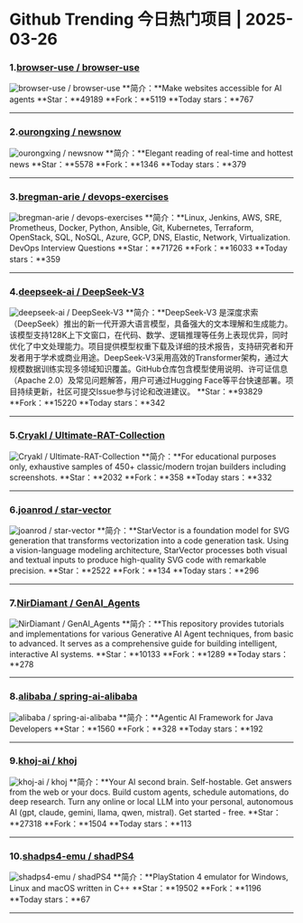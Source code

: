 # Github Trending 今日热门项目 | 2025-03-26
### 1.[browser-use / browser-use](https://github.com/browser-use/browser-use)

![browser-use / browser-use](https://opengraph.githubassets.com/f8e2159403a8c906fa0b9b1073de891de4addd58febdd21f121e0502f73ebb29/browser-use/browser-use)
**简介：**Make websites accessible for AI agents
**Star：**49189
**Fork：**5119
**Today stars：**767

---

### 2.[ourongxing / newsnow](https://github.com/ourongxing/newsnow)

![ourongxing / newsnow](https://opengraph.githubassets.com/b4510e6319e0bfd4b00992f0fb9b53dc70e11d9fadefebe52ffa033c3b534433/ourongxing/newsnow)
**简介：**Elegant reading of real-time and hottest news
**Star：**5578
**Fork：**1346
**Today stars：**379

---

### 3.[bregman-arie / devops-exercises](https://github.com/bregman-arie/devops-exercises)

![bregman-arie / devops-exercises](https://repository-images.githubusercontent.com/212639071/dc05f400-f0a1-11ea-92d7-163d68cdd605)
**简介：**Linux, Jenkins, AWS, SRE, Prometheus, Docker, Python, Ansible, Git, Kubernetes, Terraform, OpenStack, SQL, NoSQL, Azure, GCP, DNS, Elastic, Network, Virtualization. DevOps Interview Questions
**Star：**71726
**Fork：**16033
**Today stars：**359

---

### 4.[deepseek-ai / DeepSeek-V3](https://github.com/deepseek-ai/DeepSeek-V3)

![deepseek-ai / DeepSeek-V3](https://opengraph.githubassets.com/cbf6e5b8d6604ec941d0b6ead5fd5a84d23f72a5027122b31343d7cf1bb322b9/deepseek-ai/DeepSeek-V3)
**简介：**DeepSeek-V3 是深度求索（DeepSeek）推出的新一代开源大语言模型，具备强大的文本理解和生成能力。该模型支持128K上下文窗口，在代码、数学、逻辑推理等任务上表现优异，同时优化了中文处理能力。项目提供模型权重下载及详细的技术报告，支持研究者和开发者用于学术或商业用途。DeepSeek-V3采用高效的Transformer架构，通过大规模数据训练实现多领域知识覆盖。GitHub仓库包含模型使用说明、许可证信息（Apache 2.0）及常见问题解答，用户可通过Hugging Face等平台快速部署。项目持续更新，社区可提交Issue参与讨论和改进建议。
**Star：**93829
**Fork：**15220
**Today stars：**342

---

### 5.[Cryakl / Ultimate-RAT-Collection](https://github.com/Cryakl/Ultimate-RAT-Collection)

![Cryakl / Ultimate-RAT-Collection](https://repository-images.githubusercontent.com/690312696/f014553b-f6a4-4d36-827a-535c99dc4a16)
**简介：**For educational purposes only, exhaustive samples of 450+ classic/modern trojan builders including screenshots.
**Star：**2032
**Fork：**358
**Today stars：**332

---

### 6.[joanrod / star-vector](https://github.com/joanrod/star-vector)

![joanrod / star-vector](https://opengraph.githubassets.com/89e50d3ce7e18d9b27e4d45a831bd024d188594778f57e145533864169443600/joanrod/star-vector)
**简介：**StarVector is a foundation model for SVG generation that transforms vectorization into a code generation task. Using a vision-language modeling architecture, StarVector processes both visual and textual inputs to produce high-quality SVG code with remarkable precision.
**Star：**2522
**Fork：**134
**Today stars：**296

---

### 7.[NirDiamant / GenAI_Agents](https://github.com/NirDiamant/GenAI_Agents)

![NirDiamant / GenAI_Agents](https://opengraph.githubassets.com/b7f19f91fd39004e57dfc1c8060224415c5052cc25d25daa6673677a05e90f5e/NirDiamant/GenAI_Agents)
**简介：**This repository provides tutorials and implementations for various Generative AI Agent techniques, from basic to advanced. It serves as a comprehensive guide for building intelligent, interactive AI systems.
**Star：**10133
**Fork：**1289
**Today stars：**278

---

### 8.[alibaba / spring-ai-alibaba](https://github.com/alibaba/spring-ai-alibaba)

![alibaba / spring-ai-alibaba](https://opengraph.githubassets.com/ca535c920bd74358226cd9ff9c33becdafdbe9661e692ffe2e4e4be51d0cd8f1/alibaba/spring-ai-alibaba)
**简介：**Agentic AI Framework for Java Developers
**Star：**1560
**Fork：**328
**Today stars：**192

---

### 9.[khoj-ai / khoj](https://github.com/khoj-ai/khoj)

![khoj-ai / khoj](https://repository-images.githubusercontent.com/396569538/533a8bf7-385f-427b-a03f-76795fd938ed)
**简介：**Your AI second brain. Self-hostable. Get answers from the web or your docs. Build custom agents, schedule automations, do deep research. Turn any online or local LLM into your personal, autonomous AI (gpt, claude, gemini, llama, qwen, mistral). Get started - free.
**Star：**27318
**Fork：**1504
**Today stars：**113

---

### 10.[shadps4-emu / shadPS4](https://github.com/shadps4-emu/shadPS4)

![shadps4-emu / shadPS4](https://opengraph.githubassets.com/6b60b925410d13525281bcf1629bfbbc4ec825400cc64924e3b5b9ef96c0084d/shadps4-emu/shadPS4)
**简介：**PlayStation 4 emulator for Windows, Linux and macOS written in C++
**Star：**19502
**Fork：**1196
**Today stars：**67

---

